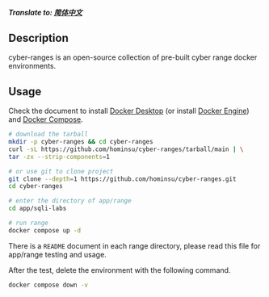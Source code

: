 ##### Translate to: [简体中文](README_zh.md)

## Description

cyber-ranges is an open-source collection of pre-built cyber range docker environments.

## Usage

Check the document to install [Docker Desktop](https://docs.docker.com/desktop/) (or install [Docker Engine](https://docs.docker.com/engine/install/)) and [Docker Compose](https://docs.docker.com/compose/install/).

```bash
# download the tarball
mkdir -p cyber-ranges && cd cyber-ranges
curl -sL https://github.com/hominsu/cyber-ranges/tarball/main | \
tar -zx --strip-components=1

# or use git to clone project
git clone --depth=1 https://github.com/hominsu/cyber-ranges.git
cd cyber-ranges

# enter the directory of app/range
cd app/sqli-labs

# run range
docker compose up -d
```

There is a `README` document in each range directory, please read this file for app/range testing and usage.

After the test, delete the environment with the following command.

```bash
docker compose down -v
```

